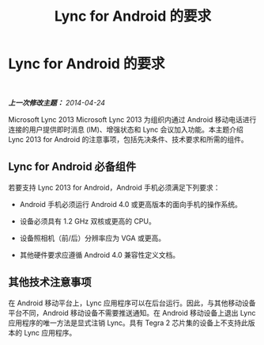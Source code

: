 ﻿---
title: Lync for Android 的要求
TOCTitle: Lync for Android 的要求
ms:assetid: 4ff53e03-0c1f-4a2b-9cec-1131c2a48563
ms:mtpsurl: https://technet.microsoft.com/zh-cn/library/Hh690980(v=OCS.15)
ms:contentKeyID: 53901751
ms.date: 05/19/2016
mtps_version: v=OCS.15
ms.translationtype: HT
---

# Lync for Android 的要求

 

_**上一次修改主题：** 2014-04-24_

Microsoft Lync 2013 Microsoft Lync 2013 为组织内通过 Android 移动电话进行连接的用户提供即时消息 (IM)、增强状态和 Lync 会议加入功能。本主题介绍 Lync 2013 for Android 的注意事项，包括先决条件、技术要求和所需的组件。

## Lync for Android 必备组件

若要支持 Lync 2013 for Android，Android 手机必须满足下列要求：

  - Android 手机必须运行 Android 4.0 或更高版本的面向手机的操作系统。

  - 设备必须具有 1.2 GHz 双核或更高的 CPU。

  - 设备照相机（前/后）分辨率应为 VGA 或更高。

  - 其他硬件要求应遵循 Android 4.0 兼容性定义文档。

## 其他技术注意事项

在 Android 移动平台上，Lync 应用程序可以在后台运行。因此，与其他移动设备平台不同，Android 移动设备不需要推送通知。在 Android 移动设备上退出 Lync 应用程序的唯一方法是显式注销 Lync。具有 Tegra 2 芯片集的设备上不支持此版本的 Lync 应用程序。

